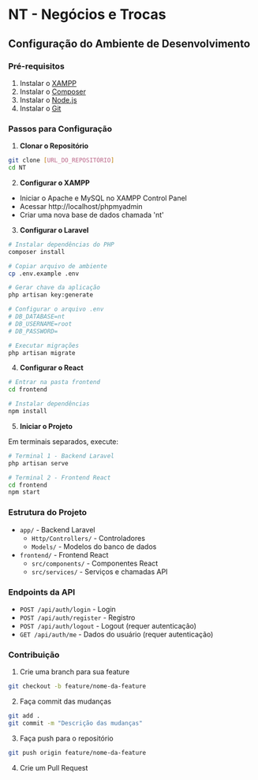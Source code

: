 # NT - Negócios e Trocas

## Configuração do Ambiente de Desenvolvimento

### Pré-requisitos

1. Instalar o [XAMPP](https://www.apachefriends.org/download.html)
2. Instalar o [Composer](https://getcomposer.org/download/)
3. Instalar o [Node.js](https://nodejs.org/)
4. Instalar o [Git](https://git-scm.com/downloads)

### Passos para Configuração

1. **Clonar o Repositório**
```bash
git clone [URL_DO_REPOSITÓRIO]
cd NT
```

2. **Configurar o XAMPP**
- Iniciar o Apache e MySQL no XAMPP Control Panel
- Acessar http://localhost/phpmyadmin
- Criar uma nova base de dados chamada 'nt'

3. **Configurar o Laravel**
```bash
# Instalar dependências do PHP
composer install

# Copiar arquivo de ambiente
cp .env.example .env

# Gerar chave da aplicação
php artisan key:generate

# Configurar o arquivo .env
# DB_DATABASE=nt
# DB_USERNAME=root
# DB_PASSWORD=

# Executar migrações
php artisan migrate
```

4. **Configurar o React**
```bash
# Entrar na pasta frontend
cd frontend

# Instalar dependências
npm install
```

5. **Iniciar o Projeto**

Em terminais separados, execute:
```bash
# Terminal 1 - Backend Laravel
php artisan serve

# Terminal 2 - Frontend React
cd frontend
npm start
```

### Estrutura do Projeto

- `app/` - Backend Laravel
  - `Http/Controllers/` - Controladores
  - `Models/` - Modelos do banco de dados
- `frontend/` - Frontend React
  - `src/components/` - Componentes React
  - `src/services/` - Serviços e chamadas API

### Endpoints da API

- `POST /api/auth/login` - Login
- `POST /api/auth/register` - Registro
- `POST /api/auth/logout` - Logout (requer autenticação)
- `GET /api/auth/me` - Dados do usuário (requer autenticação)

### Contribuição

1. Crie uma branch para sua feature
```bash
git checkout -b feature/nome-da-feature
```

2. Faça commit das mudanças
```bash
git add .
git commit -m "Descrição das mudanças"
```

3. Faça push para o repositório
```bash
git push origin feature/nome-da-feature
```

4. Crie um Pull Request

